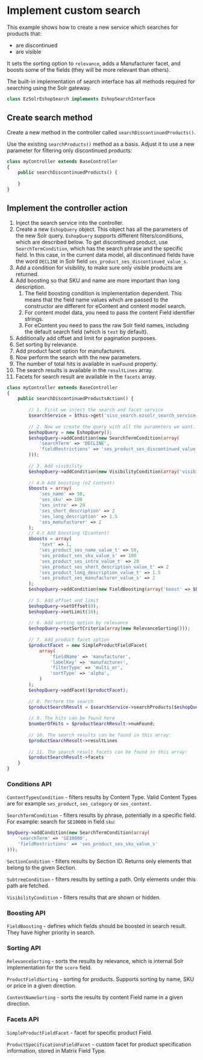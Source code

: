 # Implement custom search

This example shows how to create a new service which searches for products that:

- are discontinued
- are visible

It sets the sorting option to `relevance`, adds a Manufacturer facet,
and boosts some of the fields (they will be more relevant than others).

The built-in implementation of search interface has all methods required for searching using the Solr gateway.

``` php
class EzSolrEshopSearch implements EshopSearchInterface
```

## Create search method

Create a new method in the controller called `searchDiscontinuedProducts()`.

Use the existing `searchProducts()` method as a basis. Adjust it to use a new parameter for filtering only discontinued products:

``` php
class myController extends BaseController
{
    public searchDiscontinuedProducts() {
         
    }
}
```

## Implement the controller action

1. Inject the search service into the controller.
1. Create a new `EshopQuery` object. This object has all the parameters of the new Solr query.
`EshopQuery` supports different filters/conditions, which are described below.
To get discontinued product, use `SearchTermCondition`, which has the search phrase and the specific field.
In this case, in the current data model, all discontinued fields have the word `DECLINE` in Solr field `ses_product_ses_discontinued_value_s`.
1. Add a condition for visibility, to make sure only visible products are returned.
1. Add boosting so that SKU and name are more important than long description.
    1. The field boosting condition is implementation dependent. This means that the field name values which are passed to the constructor are different for eContent and content model search.
    1. For content model data, you need to pass the content Field identifier strings.
    1. For eContent you need to pass the raw Solr field names, including the default search field (which is `text` by default).
1. Additionally add offset and limit for pagination purposes.
1. Set sorting by relevance.
1. Add product facet option for manufacturers.
1. Now perform the search with the new parameters.
1. The number of total hits is available in `numFound` property.
1. The search results is available in the `resultLines` array.
1. Facets for search result are available in the `facets` array.

``` php
class myController extends BaseController
{
    public searchDiscontinuedProductsAction() {
         
        // 1. First we inject the search and facet service
        $searchService = $this->get('siso_search.ezsolr_search_service');
  
        // 2. Now we create the query with all the parameters we want.
        $eshopQuery = new EshopQuery();
        $eshopQuery->addCondition(new SearchTermCondition(array(
            'searchTerm' => 'DECLINE',
            'fieldRestrictions' => 'ses_product_ses_discontinued_value_s'
        )));
  
        // 3. Add visibility
        $eshopQuery->addCondition(new VisibilityCondition(array('visibility' => 0)));
  
        // 4.b Add boosting (eZ Content)
        $boosts = array(
            'ses_name' => 50,
            'ses_sku' => 100
            'ses_intro' => 20
            'ses_short_description' => 2
            'ses_long_description' => 1.5
            'ses_manufacturer' => 2
        );
        // 4.c Add boosting (Econtent)
        $boosts = array(
            'text' => 1,
            'ses_product_ses_name_value_t' => 50,
            'ses_product_ses_sku_value_s' => 100
            'ses_product_ses_intro_value_t' => 20
            'ses_product_ses_short_description_value_t' => 2
            'ses_product_long_description_value_t' => 1.5
            'ses_product_ses_manufacturer_value_s' => 2
        );
        $eshopQuery->addCondition(new FieldBoosting(array('boost' => $boosts)));
  
        // 5. Add offset and limit
        $eshopQuery->setOffset(0);
        $eshopQuery->setLimit(10);
  
        // 6. Add sorting option by relevance
        $eshopQuery->setSortCriteria(array(new RelevanceSorting()));
  
        // 7. Add product facet option
        $productFacet = new SimpleProductFieldFacet(
            array(
                'fieldName' => 'manufacturer',
                'labelKey' => 'manufacturer',
                'filterType' => 'multi_or',
                'sortType' => 'alpha',
            )
        );
        $eshopQuery->addFacet($productFacet);
        
        // 8. Perform the search
        $productSearchResult = $searchService->searchProducts($eshopQuery, new SearchContext());
  
        // 9. The hits can be found here
        $numberOfHits = $productSearchResult->numFound;
  
        // 10. The search results can be found in this array:
        $productSearchResult->resultLines
  
        // 11. The search result facets can be found in this array:
        $productSearchResult->facets
    }
}
```

### Conditions API

`ContentTypesCondition` - filters results by Content Type. Valid Content Types are for example `ses_product`, `ses_category` or `ses_content`.

`SearchTermCondition` - filters results by phrase, potentially in a specific field. For example: search for `SE10000` in field `sku`:

``` php
$myQuery->addCondition(new SearchTermCondition(array(
    'searchTerm' => 'SE10000',
    'fieldRestrictions' => 'ses_product_ses_sku_value_s'
)));
```

`SectionCondition` - filters results by Section ID. Returns only elements that belong to the given Section.

`SubtreeCondition` - filters results by setting a path. Only elements under this path are fetched.

`VisibilityCondition` - filters results that are shown or hidden.

### Boosting API

`FieldBoosting` - defines which fields should be boosted in search result. They have higher priority in search.

### Sorting API

`RelevanceSorting` - sorts the results by relevance, which is internal Solr implementation for the `score` field.

`ProductFieldSorting` - sorting for products. Supports sorting by name, SKU or price in a given direction.

`ContentNameSorting` - sorts the results by content Field name in a given direction.

### Facets API

`SimpleProductFieldFacet` - facet for specific product Field.

`ProductSpecificationsFieldFacet` - custom facet for product specification information, stored in Matrix Field Type.
